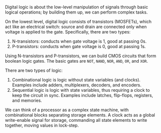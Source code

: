 Digital logic is about the low-level manipulation of signals through basic logical operations; by building them up, we can perform complex tasks.

On the lowest level, digital logic consists of transistors (MOSFETs), which act like an electrical switch: source and drain are connected only when voltage is applied to the gate. Specifically, there are two types:
1. N-transistors: conducts when gate voltage is 1, good at passing 0s.
2. P-transistors: conducts when gate voltage is 0, good at passing 1s.

Using N-transistors and P-transistors, we can build CMOS circuits that form boolean logic gates. The basic gates are `NOT`, `NAND`, `NOR`, `AND`, `OR`, and `XOR`.

There are two types of logic:
1. Combinational logic is logic without state variables (and clocks). Examples include adders, multiplexers, decoders, and encoders.
2. Sequential logic is logic with state variables, thus requiring a clock to keep the circuit in sync. Examples include latches, flip-flops, registers, and memories.

We can think of a processor as a complex state machine, with combinational blocks separating storage elements. A clock acts as a global write-enable signal for storage, commanding all state elements to write together, moving values in lock-step.
